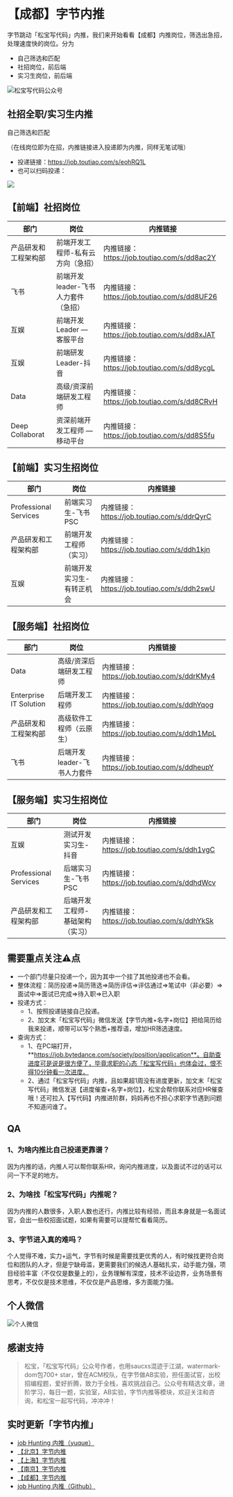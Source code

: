 # 【成都】字节内推
字节跳动「松宝写代码」内推，我们来开始看看【成都】内推岗位，筛选出急招，处理速度快的岗位。分为
+ 自己筛选和匹配
+ 社招岗位，前后端
+ 实习生岗位，前后端

![松宝写代码公众号](https://cdn.nlark.com/yuque/0/2021/png/276016/1629471862110-794e77db-1f7e-46aa-a07b-4b4acd2b5bbb.png?x-oss-process=image%2Fresize%2Cw_900)


## 社招全职/实习生内推
自己筛选和匹配

（在线岗位即为在招，内推链接进入投递即为内推，同样无笔试哦）

+ 投递链接：https://job.toutiao.com/s/eohRQ1L
+ 也可以扫码投递：

![](https://cdn.nlark.com/yuque/0/2021/jpeg/276016/1629471921449-0c2d6eb2-758d-4dc9-9b64-5f022a0171ad.jpeg?x-oss-process=image%2Fresize%2Cw_864)

## 【前端】社招岗位
|     部门     | 岗位 |             内推链接               |
| ------------ | --- | ------------------------------- |
| 产品研发和工程架构部 |  前端开发工程师-私有云方向（急招） | 内推链接：https://job.toutiao.com/s/dd8ac2Y |
| 飞书    |  前端开发leader-飞书人力套件（急招）  | 内推链接：https://job.toutiao.com/s/dd8UF26 |
| 互娱     |  前端开发Leader — 客服平台  | 内推链接：https://job.toutiao.com/s/dd8xJAT |
| 互娱   |  前端研发Leader-抖音  |  内推链接：https://job.toutiao.com/s/dd8ycgL |
| Data  |  高级/资深前端研发工程师   | 内推链接：https://job.toutiao.com/s/dd8CRvH |
| Deep Collaborat   | 资深前端开发工程师 — 移动平台 |   内推链接：https://job.toutiao.com/s/dd8S5fu |


## 【前端】实习生招岗位
|     部门     | 岗位 |             内推链接               |
| ------------ | --- | ------------------------------- |
| Professional Services |  前端实习生-飞书PSC | 内推链接：https://job.toutiao.com/s/ddrQyrC |
| 产品研发和工程架构部  |  前端开发工程师（实习）  | 内推链接：https://job.toutiao.com/s/ddh1kjn |
| 互娱     |  前端开发实习生-有转正机会  | 内推链接：https://job.toutiao.com/s/ddh2swU |


## 【服务端】社招岗位
|     部门     | 岗位 |             内推链接               |
| ------------ | --- | ------------------------------- |
| Data | 高级/资深后端研发工程师 | 内推链接：https://job.toutiao.com/s/ddrKMy4 |
| Enterprise IT Solution  |  后端开发工程师  | 内推链接：https://job.toutiao.com/s/ddhYqog |
| 产品研发和工程架构部     |  高级软件工程师（云原生）  | 内推链接：https://job.toutiao.com/s/ddh1MpL |
| 飞书  |  后端开发leader-飞书人力套件   |  内推链接：https://job.toutiao.com/s/ddheupY |


## 【服务端】实习生招岗位
|     部门     | 岗位 |             内推链接               |
| ------------ | --- | ------------------------------- |
| 互娱 |  测试开发实习生-抖音 | 内推链接：https://job.toutiao.com/s/ddh1vgC |
| Professional Services  |  后端实习生-飞书PSC  | 内推链接：https://job.toutiao.com/s/ddhdWcv |
|  产品研发和工程架构部  |  后端开发工程师-基础架构（实习）  | 内推链接：https://job.toutiao.com/s/ddhYkSk |


## 需要重点关注⚠️点
+ 一个部门尽量只投递一个，因为其中一个挂了其他投递也不会看。
+ 整体流程：简历投递=>简历筛选=>简历评估=>评估通过=>笔试中（非必要）=>面试中=>面试已完成=>待入职=>已入职
+ 投递方式：
  - 1、按照投递链接自己投递。
  - 2、加文末「松宝写代码」微信发送【字节内推+名字+岗位】把给简历给我来投递，顺带可以写个熟悉+推荐语，增加HR筛选速度。
+ 查询方式：
  - 1、在PC端打开，**https://job.bytedance.com/society/position/application**。自助查进度可是说是很方便了，毕竟求职的心态「松宝写代码」也体会过，恨不得10分钟看一次进度。
  - 2、通过「松宝写代码」内推，且如果超1周没有进度更新，加文末「松宝写代码」微信发送【进度催查+名字+岗位】，松宝会帮你联系对应HR催查哦！还可拉入【写代码】内推进阶群，妈妈再也不担心求职字节遇到问题不知道问谁了。


## QA

### 1、为啥内推比自己投递更靠谱？

因为内推的话，内推人可以帮你联系HR，询问内推进度，以及面试不过的话可以问一下不足的地方。

### 2、为啥找「松宝写代码」内推呢？

因为内推的人数很多，入职人数也还行，内推比较有经验，而且本身就是一名面试官，会出一些校招面试题，如果有需要可以提帮忙看看简历。

### 3、字节进入真的难吗？

个人觉得不难，实力+运气，字节有时候是需要找更优秀的人，有时候找更符合岗位和团队的人才，但是宁缺毋滥，更需要我们的候选人基础扎实，动手能力强，项目经验丰富（不仅仅是数量上的），业务理解有深度，技术不设边界，业务场景有思考，不仅仅是技术思维，不仅仅是产品思维，多方面能力强。

## 个人微信

![个人微信](https://cdn.nlark.com/yuque/0/2021/png/276016/1629471940324-1389ccfc-2eb1-4c2d-834c-4f02afbea9a9.png)

## 感谢支持
> 松宝，「松宝写代码」公众号作者，也用saucxs混迹于江湖，watermark-dom包700+ star，曾在ACM校队，在字节做AB实验，担任面试官，出校招编程题，爱好折腾，致力于全栈，喜欢挑战自己。公众号有精选文章，进阶学习，每日一题，实验室，AB实验，字节内推等模块，欢迎关注和咨询，和松宝一起写代码，冲冲冲！

## 实时更新「字节内推」
+ [job Hunting 内推（yuque）](https://github.com/saucxs/job)
+ [【北京】字节内推](https://www.yuque.com/docs/share/abbfa5de-51f1-4804-8654-4faddcf87616)
+ [【上海】字节内推](https://www.yuque.com/docs/share/69ec76e9-d36d-4f11-8ddf-55c6ffbeec28)
+ [【南京】字节内推](https://www.yuque.com/docs/share/1be5a1b8-8254-48a3-a76b-a6dcf399579a)
+ [【成都】字节内推](https://www.yuque.com/docs/share/0e0a07f1-7e10-4324-b654-b28850c07042)
+ [job Hunting 内推（Github）](https://github.com/saucxs/job)
